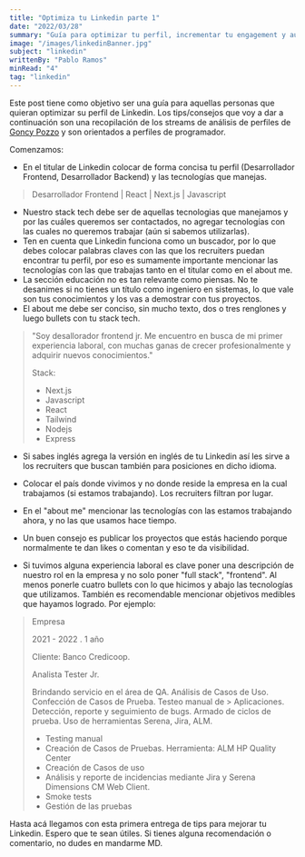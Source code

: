 ```yaml
---
title: "Optimiza tu Linkedin parte 1"
date: "2022/03/28"
summary: "Guía para optimizar tu perfil, incrementar tu engagement y aumentar las chances de conseguir una entrevista laboral"
image: "/images/linkedinBanner.jpg"
subject: "linkedin"
writtenBy: "Pablo Ramos"
minRead: "4"
tag: "linkedin"
---
```


Este post tiene como objetivo ser una guía para aquellas personas que quieran optimizar su perfil de Linkedin. Los tips/consejos que voy a dar a continuación son una recopilación de los streams de análisis de perfiles de [Goncy Pozzo](https://twitch.tv/goncypozzo) y son orientados a perfiles de programador.

Comenzamos:

- En el titular de Linkedin colocar de forma concisa tu perfil (Desarrollador Frontend, Desarrollador Backend) y las tecnologías que manejas.
> Desarrollador Frontend | React | Next.js | Javascript
- Nuestro stack tech debe ser de aquellas tecnologias que manejamos y por las cuáles queremos ser contactados, no agregar tecnologías con las cuales no queremos trabajar (aún si sabemos utilizarlas).
- Ten en cuenta que Linkedin funciona como un buscador, por lo que debes colocar palabras claves con las que los recruiters puedan encontrar tu perfil, por eso es sumamente importante mencionar las tecnologías con las que trabajas tanto en el titular como en el about me.
- La sección educación no es tan relevante como piensas. No te desanimes si no tienes un título como ingeniero en sistemas, lo que vale son tus conocimientos y los vas a demostrar con tus proyectos.
- El about me debe ser conciso, sin mucho texto, dos o tres renglones y luego bullets con tu stack tech.

> "Soy desallorador frontend jr. Me encuentro en busca de mi primer experiencia laboral, con muchas ganas de crecer profesionalmente y adquirir nuevos conocimientos."
> 
> Stack:
> - Next.js
> - Javascript
> - React
> - Tailwind
> - Nodejs
> - Express

- Si sabes inglés agrega la versión en inglés de tu Linkedin así les sirve a los recruiters que buscan también para posiciones en dicho idioma.
- Colocar el país donde vivimos y no donde reside la empresa en la cual trabajamos (si estamos trabajando). Los recruiters filtran por lugar.
- En el "about me" mencionar las tecnologías con las estamos trabajando ahora, y no las que usamos hace tiempo.
- Un buen consejo es publicar los proyectos que estás haciendo porque normalmente te dan likes o comentan y eso te da visibilidad.

- Si tuvimos alguna experiencia laboral es clave poner una descripción de nuestro rol en la empresa y no solo poner "full stack", "frontend". Al menos ponerle cuatro bullets con lo que hicimos y abajo las tecnologías que utilizamos. También es recomendable mencionar objetivos medibles que hayamos logrado. Por ejemplo:

> Empresa 
> 
> 2021 - 2022 . 1 año
> 
> Cliente: Banco Credicoop.
> 
> Analista Tester Jr.
> 
> Brindando servicio en el área de QA. Análisis de Casos de Uso. Confección de Casos de Prueba. Testeo manual de > Aplicaciones. Detección, reporte y seguimiento de bugs. Armado de ciclos de prueba. Uso de herramientas Serena, Jira, ALM.
> 
> - Testing manual
> - Creación de Casos de Pruebas. Herramienta: ALM HP Quality Center
> - Creación de Casos de uso
> - Análisis y reporte de incidencias mediante Jira y Serena Dimensions CM Web Client.
> - Smoke tests
> - Gestión de las pruebas

Hasta acá llegamos con esta primera entrega de tips para mejorar tu Linkedin. Espero que te sean útiles. Si tienes alguna recomendación o comentario, no dudes en mandarme MD.